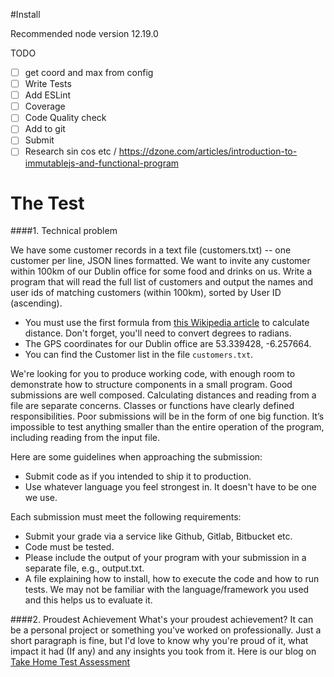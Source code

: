 #Install

 Recommended node version 12.19.0
 
 TODO
 
   * [ ] get coord and max from config
   * [ ] Write Tests
   * [ ] Add ESLint
   * [ ] Coverage
   * [ ] Code Quality check
   * [ ] Add to git
   * [ ] Submit
   * [ ] Research sin cos etc / https://dzone.com/articles/introduction-to-immutablejs-and-functional-program

# The Test
   ####1. Technical problem

We have some customer records in a text file (customers.txt) -- one customer per line, JSON lines formatted. 
We want to invite any customer within 100km of our Dublin office for some food and drinks on us. 
Write a program that will read the full list of customers and output the names and user ids of matching customers (within 100km), sorted by User ID (ascending).
 * You must use the first formula from [this Wikipedia article](https://en.wikipedia.org/wiki/Great-circle_distance) to
  calculate distance. Don't forget, you'll need to convert degrees to radians. 
 * The GPS coordinates for our Dublin office are 53.339428, -6.257664. 
 * You can find the Customer list in the file
  `customers.txt`.
 
We're looking for you to produce working code, with enough room to demonstrate how to structure components in a small program. 
Good submissions are well composed. 
Calculating distances and reading from a file are separate concerns. 
Classes or functions have clearly defined responsibilities. 
Poor submissions will be in the form of one big function. 
It’s impossible to test anything smaller than the entire operation of the program, including reading from the input file.

Here are some guidelines when approaching the submission:
* Submit code as if you intended to ship it to production.
* Use whatever language you feel strongest in. It doesn't have to be one we use.

Each submission must meet the following requirements:
* Submit your grade via a service like Github, Gitlab, Bitbucket etc.
* Code must be tested.
* Please include the output of your program with your submission in a separate file, e.g., output.txt.
* A file explaining how to install, how to execute the code and how to run tests. 
We may not be familiar with the language/framework you used and this helps us to evaluate it.

####2. Proudest Achievement
What's your proudest achievement? It can be a personal project or something you've worked on professionally. 
Just a short paragraph is fine, but I'd love to know why you're proud of it, what impact it had (If any) and any insights you took from it.
Here is our blog on [Take Home Test Assessment](https://www.intercom.com/blog/engineer-interview-assignments/)
